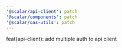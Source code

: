 ```yaml
---
'@scalar/api-client': patch
'@scalar/components': patch
'@scalar/oas-utils': patch
---
```


feat(api-client): add multiple auth to api client
